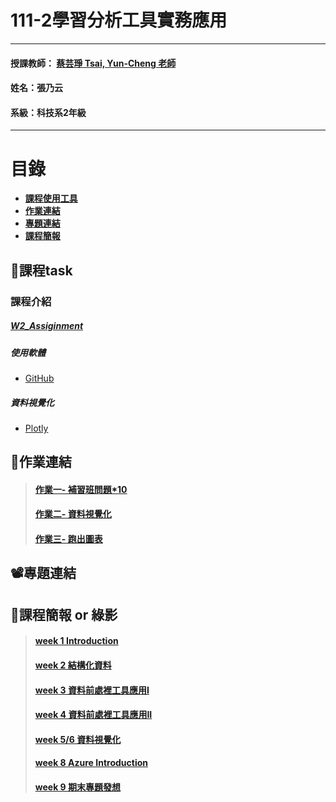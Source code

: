 # 111-2學習分析工具實務應用
***
 #### 授課教師： [蔡芸琤 Tsai, Yun-Cheng 老師](https://github.com/pecu?tab=repositories)
 #### 姓名：張乃云
 #### 系級：科技系2年級
***
# 目錄  

+ [**課程使用工具**](https://github.com/41071119H-Irene/LAT#pencil%E8%AA%B2%E7%A8%8B%E7%AD%86%E8%A8%98)
+ [**作業連結**](https://github.com/41071119H-Irene/LAT#%E4%BD%9C%E6%A5%AD%E9%80%A3%E7%B5%90)
+ [**專題連結**](https://github.com/41071119H-Irene/LAT#%EF%B8%8F%E5%B0%88%E9%A1%8C%E9%80%A3%E7%B5%90)
+ [**課程簡報**](https://github.com/41071119H-Irene/LAT#%E8%AA%B2%E7%A8%8B%E7%B0%A1%E5%A0%B1)

## :pencil:課程task
### 課程介紹
##### [W2_Assiginment](https://github.com/41071119H-Irene/LAT/blob/main/W2/W2_Assignment.ipynb)
##### 使用軟體
 - [GitHub](https://github.com/41071119H-Irene/LAT)
##### 資料視覺化
 - [Plotly](https://plotly.com/python/)

## 🙌作業連結
> #### [作業一- 補習班問題*10](https://github.com/41071119H-Irene/LAT/blob/main/Data%20Analysis/Homework%201_0315.ipynb)
> #### [作業二- 資料視覺化](https://github.com/41071119H-Irene/LAT/blob/main/Data%20Analysis/Homework%202_0322.ipynb)
> #### [作業三- 跑出圖表](https://github.com/41071119H-Irene/LAT/blob/main/Text%20Mining_%20HW3.ipynb)
## 📽️專題連結


## 🫠課程簡報 or 綠影
> #### [week 1 Introduction](https://docs.google.com/presentation/d/e/2PACX-1vSInSmBw4pmnFj-4BoVDQcXDkXJ23WMGXBWPkHTTm99t0rigaeIYzMpjC8Q7nKu9SZWeNAs6q1Wy5ZE/pub?start=false&loop=false&delayms=3000&slide=id.p)
> #### [week 2 結構化資料](https://docs.google.com/presentation/d/e/2PACX-1vT-TbdyqnFFYyOREkTHFGj8OMr3z4-77otHUtDB1PZk_hy4H1sO0_ZXdsaTg1qping-CP_2kEhcvlu0/pub?start=false&loop=false&delayms=3000&slide=id.p)
> #### [week 3 資料前處裡工具應用I](https://docs.google.com/presentation/d/e/2PACX-1vRQ-QbIIGrpvbC7PkYFtWhT8hhT2pREfIYP5OxiYPF125Ag1u4ln-f7EKR_znsU-bM1z-RrxFY3qHba/pub?start=false&loop=false&delayms=3000&slide=id.p)
> #### [week 4 資料前處裡工具應用II](https://docs.google.com/presentation/d/e/2PACX-1vQTkndQGs2LVuR27vv0lbSpZPKY6j-7pNcF4SvSTZhflcTOi2XxCp8iSFgxiX5KoB61cI9ZPZix8Vn5/pub?start=false&loop=false&delayms=3000&slide=id.p)
> #### [week 5/6 資料視覺化](https://docs.google.com/presentation/d/e/2PACX-1vSF3Y3YNF7rwKxFz4tKxHwZY1qOdM17iDWN9emYrDkXIHYdIDXxOtS2j5sfq18HPO6w4-ye7ekB9lvN/pub?start=false&loop=false&delayms=3000&slide=id.p)
> #### [week 8 Azure Introduction ](https://www.youtube.com/watch?v=Yhw7PLz-lnU&list=PL6HWDH-x2DrlD4A3T94sORnZEltA3WKdb&index=1)
> #### [week 9 期末專題發想](https://www.youtube.com/watch?v=5n80gistmxU)

